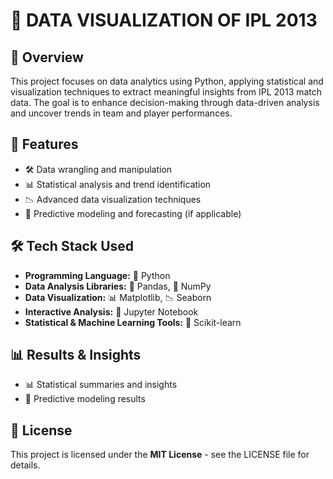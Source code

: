 # 🏏 DATA VISUALIZATION OF IPL 2013

## 📌 Overview
This project focuses on data analytics using Python, applying statistical and visualization techniques to extract meaningful insights from IPL 2013 match data. The goal is to enhance decision-making through data-driven analysis and uncover trends in team and player performances.

## 🚀 Features
- 🛠 Data wrangling and manipulation
- 📊 Statistical analysis and trend identification
- 📉 Advanced data visualization techniques
- 📡 Predictive modeling and forecasting (if applicable)

## 🛠 Tech Stack Used
- **Programming Language:** 🐍 Python
- **Data Analysis Libraries:** 📑 Pandas, 🔢 NumPy
- **Data Visualization:** 📊 Matplotlib, 📉 Seaborn
- **Interactive Analysis:** 📝 Jupyter Notebook
- **Statistical & Machine Learning Tools:** 🤖 Scikit-learn

## 📊 Results & Insights
- 📊 Statistical summaries and insights
- 📡 Predictive modeling results

## 📜 License
This project is licensed under the **MIT License** - see the LICENSE file for details.

